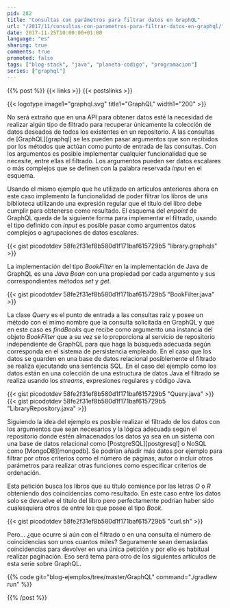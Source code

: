 ```yaml
---
pid: 282
title: "Consultas con parámetros para filtrar datos en GraphQL"
url: "/2017/11/consultas-con-parametros-para-filtrar-datos-en-graphql/"
date: 2017-11-25T10:00:00+01:00
language: "es"
sharing: true
comments: true
promoted: false
tags: ["blog-stack", "java", "planeta-codigo", "programacion"]
series: ["graphql"]
---
```


{{% post %}}
{{< links >}}
{{< postslinks >}}

{{< logotype image1="graphql.svg" title1="GraphQL" width1="200" >}}

No será extraño que en una API para obtener datos esté la necesidad de realizar algún tipo de filtrado para recuperar únicamente la colección de datos deseados de todos los existentes en un repositorio. A las consultas de [GraphQL][graphql] se les pueden pasar argumentos que son recibidos por los métodos que actúan como punto de entrada de las consultas. Con los argumentos es posible implementar cualquier funcionalidad que se necesite, entre ellas el filtrado. Los argumentos pueden ser datos escalares o más complejos que se definen con la palabra reservada _input_ en el esquema.

Usando el mismo ejemplo que he utilizado en artículos anteriores ahora en este caso implemento la funcionalidad de poder filtrar los libros de una biblioteca utilizando una expresión regular que el título del libro debe cumplir para obtenerse como resultado. El esquema del _enpoint_ de GraphQL queda de la siguiente forma para implementar el filtrado, usando el tipo definido con _input_ es posible pasar como argumentos datos complejos o agrupaciones de datos escalares.

{{< gist picodotdev 58fe2f31ef8b580d1f171baf615729b5 "library.graphqls" >}}

La implementación del tipo _BookFilter_ en la implementación de Java de GraphQL es una _Java Bean_ con una propiedad por cada argumento y sus correspondientes métodos _set_ y _get_.

{{< gist picodotdev 58fe2f31ef8b580d1f171baf615729b5 "BookFilter.java" >}}

La clase _Query_ es el punto de entrada a las consultas raíz y posee un método con el mimo nombre que la consulta solicitada en GraphQL y que en este caso es _findBooks_ que recibe como argumento una instancia del objeto _BookFilter_ que a su vez se lo proporciona al servicio de repositorio independiente de GraphQL para que haga la búsqueda adecuada según corresponda en el sistema de persistencia empleado. En el caso que los datos se guarden en una base de datos relacional posiblemente el filtrado se realiza ejecutando una sentencia SQL. En el caso del ejemplo como los datos están en una colección de una estructura de datos Java el filtrado se realiza usando los _streams_, expresiones regulares y código Java.

{{< gist picodotdev 58fe2f31ef8b580d1f171baf615729b5 "Query.java" >}}
{{< gist picodotdev 58fe2f31ef8b580d1f171baf615729b5 "LibraryRepository.java" >}}

Siguiendo la idea del ejemplo es posible realizar el filtrado de los datos con los argumentos que sean necesarios y la lógica adecuada según el repositorio donde estén almacenados los datos ya sea en un sistema con una base de datos relacional como [PostgreSQL][postgresql] o NoSQL como [MongoDB][mongodb]. Se podrían añadir más datos por ejemplo para filtrar por otros criterios como el número de páginas, autor o incluir otros parámetros para realizar otras funciones como especificar criterios de ordenación.

Esta petición busca los libros que su título comience por las letras _O_ o _R_ obteniendo dos coincidencias como resultado. En este caso entre los datos solo se devuelve el título del libro pero perfectamente podrían haber sido cualesquiera otros de entre los que posee el tipo _Book_.

{{< gist picodotdev 58fe2f31ef8b580d1f171baf615729b5 "curl.sh" >}}

Pero... ¿que ocurre si aún con el filtrado o en una consulta el número de coincidencias son unos cuantos miles? Seguramente sean demasiadas coincidencias para devolver en una única petición y por ello es habitual realizar paginación. Eso será tema para otro de los siguientes artículos de esta serie sobre GraphQL.

{{% code git="blog-ejemplos/tree/master/GraphQL" command="./gradlew run" %}}

{{% /post %}}
